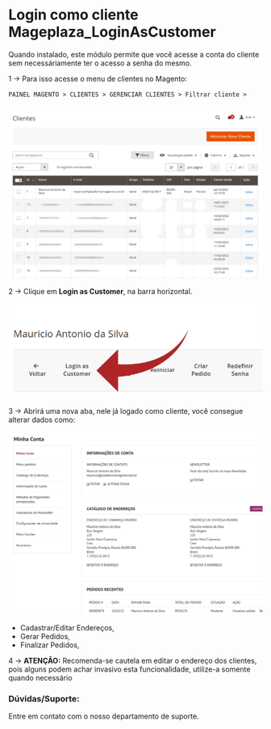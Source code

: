 # Login como cliente Mageplaza_LoginAsCustomer

Quando instalado, este módulo permite que você acesse a conta do cliente sem necessáriamente ter o acesso a senha do mesmo. 

1 -> Para isso acesse o menu de clientes no Magento:

    PAINEL MAGENTO > CLIENTES > GERENCIAR CLIENTES > Filtrar cliente > 

![filtrar cliente](https://github.com/Oficina-do-Dev/Tutoriais/blob/main/Magento_2/102%20-%20Login%20como%20cliente%20(Mageplaza)/images/image-1.png)


2 -> Clique em **Login as Customer**, na barra horizontal.


![Login como cliente](https://github.com/Oficina-do-Dev/Tutoriais/blob/main/Magento_2/102%20-%20Login%20como%20cliente%20(Mageplaza)/images/image-2.png)


3 -> Abrirá uma nova aba, nele já logado como cliente, você consegue alterar dados como:

![painel cliente](https://github.com/Oficina-do-Dev/Tutoriais/blob/main/Magento_2/102%20-%20Login%20como%20cliente%20(Mageplaza)/images/image-4.png)

- Cadastrar/Editar Endereços,
- Gerar Pedidos,
- Finalizar Pedidos,

4 -> **ATENÇÃO:** Recomenda-se cautela em editar o endereço dos clientes, pois alguns podem achar invasivo esta funcionalidade, utilize-a somente quando necessário

### Dúvidas/Suporte:

Entre em contato com o nosso departamento de suporte.